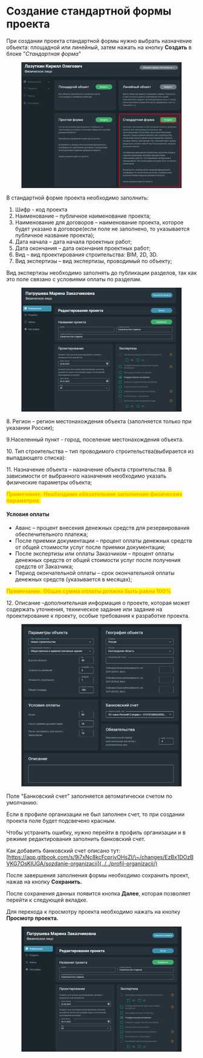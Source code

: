# Создание стандартной формы проекта

При создании проекта стандартной формы нужно выбрать назначение объекта: площадной или линейный, затем нажать на кнопку **Создать** в блоке "_Стандартная форма_"

<figure><img src="../../.gitbook/assets/image (402).png" alt=""><figcaption></figcaption></figure>

В стандартной форме проекта необходимо заполнить:

1. Шифр - код проекта
2. Наименование – публичное наименование проекта;
3. Наименование для договоров – наименование проекта, которое будет указано  в договоре(если поле не заполнено, то указывается публичное название проекта);
4. Дата начала – дата начала проектных работ;
5. Дата окончания – дата окончания проектных работ;
6. Вид  – вид проектирования строительства: BIM, 2D, 3D.&#x20;
7. Вид экспертизы – вид экспертизы, проводимый по объекту;

Вид экспертизы необходимо заполнять до публикации разделов, так как это поле связано с условиями оплаты по разделам.

<figure><img src="../../.gitbook/assets/image (233).png" alt=""><figcaption></figcaption></figure>

8\. Регион – регион местонахождения объекта (заполняется только при указании России);

9.Населенный пункт - город, поселение местонахождения объекта.

10\. Тип строительства – тип проводимого строительства(выбирается из выпадающего списка):

11\. Назначение объекта – назначение объекта строительства. В зависимости от выбранного назначения необходимо указать физические параметры объекта;

_<mark style="color:orange;">**Примечание.**</mark>_<mark style="color:orange;">**&#x20;**</mark><mark style="color:orange;">**Необходимо обязательное заполнение физических параметров.**</mark>

#### Условия оплаты

* Аванс – процент внесения денежных средств для резервирования обеспечительного платежа;
* После приемки документации – процент оплаты денежных средств от общей стоимости услуг после приемки документации;
* После экспертизы или оплаты Заказчиком – процент оплаты денежных средств от общей стоимости услуг после получения средств от Заказчика;
* Период окончательной оплаты – срок окончательной оплаты денежных средств (указывается в месяцах);

<mark style="color:orange;">**Примечание. Общая сумма оплаты должна быть равна 100%**</mark>

12\. Описание –дополнительная информация о проекте, которая может содержать уточнения, техническое задание или задание на проектирование к проекту, особые требования к разработке проекта.

<figure><img src="../../.gitbook/assets/image (235).png" alt=""><figcaption></figcaption></figure>

Поле "Банковский счет" заполняется автоматически счетом по умолчанию.

Если в профиле организации не был заполнен счет, то при создании проекта поле будет подсвечено красным.

Чтобы устранить ошибку, нужно перейти в профиль организации и в режиме редактирования заполнить банковский счет.

Как добавить банковский счет описано тут: [https://app.gitbook.com/s/9i7xNc8kcFcprjyOHsZI/\~/changes/EzBx1DOzBVKG7OsKIUGA/sozdanie-organizacii](../../profil-organizacii/)

После завершения заполнения формы необходимо сохранить проект, нажав на кнопку **Сохранить.**

После сохранения данных появится кнопка **Далее**, которая позволяет перейти к следующей вкладке.

Для перехода к просмотру проекта необходимо нажать на кнопку **Просмотр проекта.**

<figure><img src="../../.gitbook/assets/image (236).png" alt=""><figcaption></figcaption></figure>

